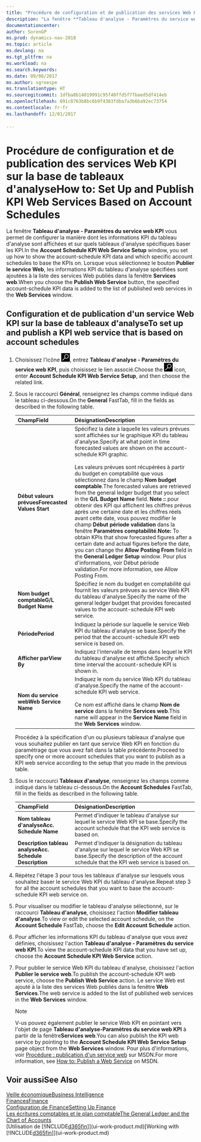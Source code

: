 ```yaml
---
title: "Procédure de configuration et de publication des services Web KPI sur la base de tableaux d'analyse"
description: "La fenêtre **Tableau d'analyse - Paramètres du service web KPI** vous permet de configurer la manière dont les informations KPI du tableau d'analyse sont affichées et sur quels tableaux d'analyse spécifiques baser les KPI."
documentationcenter: 
author: SorenGP
ms.prod: dynamics-nav-2018
ms.topic: article
ms.devlang: na
ms.tgt_pltfrm: na
ms.workload: na
ms.search.keywords: 
ms.date: 09/08/2017
ms.author: sgroespe
ms.translationtype: HT
ms.sourcegitcommit: 1dfba8b14019991c95f40ffd5f7fbaed5df414eb
ms.openlocfilehash: 691c8763b8bc6b9f4383fdba7a3b6ba92ec73754
ms.contentlocale: fr-fr
ms.lasthandoff: 12/01/2017

---
```

# <a name="how-to-set-up-and-publish-kpi-web-services-based-on-account-schedules"></a><span data-ttu-id="594a5-103">Procédure de configuration et de publication des services Web KPI sur la base de tableaux d'analyse</span><span class="sxs-lookup"><span data-stu-id="594a5-103">How to: Set Up and Publish KPI Web Services Based on Account Schedules</span></span>
<span data-ttu-id="594a5-104">La fenêtre **Tableau d'analyse - Paramètres du service web KPI** vous permet de configurer la manière dont les informations KPI du tableau d'analyse sont affichées et sur quels tableaux d'analyse spécifiques baser les KPI.</span><span class="sxs-lookup"><span data-stu-id="594a5-104">In the **Account Schedule KPI Web Service Setup** window, you set up how to show the account-schedule KPI data and which specific account schedules to base the KPIs on.</span></span> <span data-ttu-id="594a5-105">Lorsque vous sélectionnez le bouton **Publier le service Web**, les informations KPI du tableau d'analyse spécifiées sont ajoutées à la liste des services Web publiés dans la fenêtre **Services web**.</span><span class="sxs-lookup"><span data-stu-id="594a5-105">When you choose the **Publish Web Service** button, the specified account-schedule KPI data is added to the list of published web services in the **Web Services** window.</span></span>  

## <a name="to-set-up-and-publish-a-kpi-web-service-that-is-based-on-account-schedules"></a><span data-ttu-id="594a5-106">Configuration et de publication d'un service Web KPI sur la base de tableaux d'analyse</span><span class="sxs-lookup"><span data-stu-id="594a5-106">To set up and publish a KPI web service that is based on account schedules</span></span>  

1.  <span data-ttu-id="594a5-107">Choisissez l'icône ![Page ou état pour la recherche](media/ui-search/search_small.png "Page ou état pour la recherche"), entrez **Tableau d'analyse - Paramètres du service web KPI**, puis choisissez le lien associé.</span><span class="sxs-lookup"><span data-stu-id="594a5-107">Choose the ![Search for Page or Report](media/ui-search/search_small.png "Search for Page or Report icon") icon, enter **Account Schedule KPI Web Service Setup**, and then choose the related link.</span></span>  
2.  <span data-ttu-id="594a5-108">Sous le raccourci **Général**, renseignez les champs comme indiqué dans le tableau ci-dessous.</span><span class="sxs-lookup"><span data-stu-id="594a5-108">On the **General** FastTab, fill in the fields as described in the following table.</span></span>  

    |<span data-ttu-id="594a5-109">Champ</span><span class="sxs-lookup"><span data-stu-id="594a5-109">Field</span></span>|<span data-ttu-id="594a5-110">Désignation</span><span class="sxs-lookup"><span data-stu-id="594a5-110">Description</span></span>|  
    |---------------------------------|---------------------------------------|  
    |<span data-ttu-id="594a5-111">**Début valeurs prévues**</span><span class="sxs-lookup"><span data-stu-id="594a5-111">**Forecasted Values Start**</span></span>|<span data-ttu-id="594a5-112">Spécifiez la date à laquelle les valeurs prévues sont affichées sur le graphique KPI du tableau d'analyse.</span><span class="sxs-lookup"><span data-stu-id="594a5-112">Specify at what point in time forecasted values are shown on the account-schedule KPI graphic.</span></span><br /><br /> <span data-ttu-id="594a5-113">Les valeurs prévues sont récupérées à partir du budget en comptabilité que vous sélectionnez dans le champ **Nom budget comptable**.</span><span class="sxs-lookup"><span data-stu-id="594a5-113">The forecasted values are retrieved from the general ledger budget that you select in the **G/L Budget Name** field.</span></span> <span data-ttu-id="594a5-114">**Note ::** pour obtenir des KPI qui affichent les chiffres prévus après une certaine date et les chiffres réels avant cette date, vous pouvez modifier le champ **Début période validation** dans la fenêtre **Paramètres comptabilité**.</span><span class="sxs-lookup"><span data-stu-id="594a5-114">**Note:**  To obtain KPIs that show forecasted figures after a certain date and actual figures before the date, you can change the **Allow Posting From** field in the **General Ledger Setup** window.</span></span> <span data-ttu-id="594a5-115">Pour plus d'informations, voir Début période validation.</span><span class="sxs-lookup"><span data-stu-id="594a5-115">For more information, see Allow Posting From.</span></span>|  
    |<span data-ttu-id="594a5-116">**Nom budget comptable**</span><span class="sxs-lookup"><span data-stu-id="594a5-116">**G/L Budget Name**</span></span>|<span data-ttu-id="594a5-117">Spécifiez le nom du budget en comptabilité qui fournit les valeurs prévues au service Web KPI du tableau d'analyse.</span><span class="sxs-lookup"><span data-stu-id="594a5-117">Specify the name of the general ledger budget that provides forecasted values to the account-schedule KPI web service.</span></span>|  
    |<span data-ttu-id="594a5-118">**Période**</span><span class="sxs-lookup"><span data-stu-id="594a5-118">**Period**</span></span>|<span data-ttu-id="594a5-119">Indiquez la période sur laquelle le service Web KPI du tableau d'analyse se base.</span><span class="sxs-lookup"><span data-stu-id="594a5-119">Specify the period that the account-schedule KPI web service is based on.</span></span>|  
    |<span data-ttu-id="594a5-120">**Afficher par**</span><span class="sxs-lookup"><span data-stu-id="594a5-120">**View By**</span></span>|<span data-ttu-id="594a5-121">Indiquez l'intervalle de temps dans lequel le KPI du tableau d'analyse est affiché.</span><span class="sxs-lookup"><span data-stu-id="594a5-121">Specify which time interval the account-schedule KPI is shown in.</span></span>|  
    |<span data-ttu-id="594a5-122">**Nom du service web**</span><span class="sxs-lookup"><span data-stu-id="594a5-122">**Web Service Name**</span></span>|<span data-ttu-id="594a5-123">Indiquez le nom du service Web KPI du tableau d'analyse.</span><span class="sxs-lookup"><span data-stu-id="594a5-123">Specify the name of the account-schedule KPI web service.</span></span><br /><br /> <span data-ttu-id="594a5-124">Ce nom est affiché dans le champ **Nom de service** dans la fenêtre **Services web**.</span><span class="sxs-lookup"><span data-stu-id="594a5-124">This name will appear in the **Service Name** field in the **Web Services** window.</span></span>|  

    <span data-ttu-id="594a5-125">Procédez à la spécification d'un ou plusieurs tableaux d'analyse que vous souhaitez publier en tant que service Web KPI en fonction du paramétrage que vous avez fait dans la table précédente.</span><span class="sxs-lookup"><span data-stu-id="594a5-125">Proceed to specify one or more account schedules that you want to publish as a KPI web service according to the setup that you made in the previous table.</span></span>  

3.  <span data-ttu-id="594a5-126">Sous le raccourci **Tableaux d'analyse**, renseignez les champs comme indiqué dans le tableau ci-dessous.</span><span class="sxs-lookup"><span data-stu-id="594a5-126">On the **Account Schedules** FastTab, fill in the fields as described in the following table.</span></span>  

    |<span data-ttu-id="594a5-127">Champ</span><span class="sxs-lookup"><span data-stu-id="594a5-127">Field</span></span>|<span data-ttu-id="594a5-128">Désignation</span><span class="sxs-lookup"><span data-stu-id="594a5-128">Description</span></span>|  
    |---------------------------------|---------------------------------------|  
    |<span data-ttu-id="594a5-129">**Nom tableau d'analyse**</span><span class="sxs-lookup"><span data-stu-id="594a5-129">**Acc. Schedule Name**</span></span>|<span data-ttu-id="594a5-130">Permet d'indiquer le tableau d'analyse sur lequel le service Web KPI se base.</span><span class="sxs-lookup"><span data-stu-id="594a5-130">Specify the account schedule that the KPI web service is based on.</span></span>|  
    |<span data-ttu-id="594a5-131">**Description tableau analyse**</span><span class="sxs-lookup"><span data-stu-id="594a5-131">**Acc. Schedule Description**</span></span>|<span data-ttu-id="594a5-132">Permet d'indiquer la désignation du tableau d'analyse sur lequel le service Web KPI se base.</span><span class="sxs-lookup"><span data-stu-id="594a5-132">Specify the description of the account schedule that the KPI web service is based on.</span></span>|  

4.  <span data-ttu-id="594a5-133">Répétez l'étape 3 pour tous les tableaux d'analyse sur lesquels vous souhaitez baser le service Web KPI du tableau d'analyse.</span><span class="sxs-lookup"><span data-stu-id="594a5-133">Repeat step 3 for all the account schedules that you want to base the account-schedule KPI web service on.</span></span>  
5.  <span data-ttu-id="594a5-134">Pour visualiser ou modifier le tableau d'analyse sélectionné, sur le raccourci **Tableau d'analyse**, choisissez l'action **Modifier tableau d'analyse**.</span><span class="sxs-lookup"><span data-stu-id="594a5-134">To view or edit the selected account schedule, on the **Account Schedule** FastTab, choose the **Edit Account Schedule** action.</span></span>  
6.  <span data-ttu-id="594a5-135">Pour afficher les informations KPI du tableau d'analyse que vous avez définies, choisissez l'action **Tableau d'analyse - Paramètres du service web KPI**.</span><span class="sxs-lookup"><span data-stu-id="594a5-135">To view the account-schedule KPI data that you have set up, choose the **Account Schedule KPI Web Service** action.</span></span>  
7.  <span data-ttu-id="594a5-136">Pour publier le service Web KPI du tableau d'analyse, choisissez l'action **Publier le service web**.</span><span class="sxs-lookup"><span data-stu-id="594a5-136">To publish the account-schedule KPI web service, choose the **Publish Web Service** action.</span></span> <span data-ttu-id="594a5-137">Le service Web est ajouté à la liste des services Web publiés dans la fenêtre **Web Services**.</span><span class="sxs-lookup"><span data-stu-id="594a5-137">The web service is added to the list of published web services in the **Web Services** window.</span></span>  

    > [!NOTE]  
    >  <span data-ttu-id="594a5-138">V-us pouvez également publier le service Web KPI en pointant vers l'objet de page **Tableau d'analyse\-Paramètres du service web KPI** à partir de la fenêtre**Services web**.</span><span class="sxs-lookup"><span data-stu-id="594a5-138">You can also publish the KPI web service by pointing to the **Account Schedule KPI Web Service Setup** page object from the **Web Services** window.</span></span> <span data-ttu-id="594a5-139">Pour plus d'informations, voir [Procédure : publication d'un service web](https://msdn.microsoft.com/en-us/library/dd338978.aspx) sur MSDN.</span><span class="sxs-lookup"><span data-stu-id="594a5-139">For more information, see [How to: Publish a Web Service](https://msdn.microsoft.com/en-us/library/dd338978.aspx) on MSDN.</span></span>  

## <a name="see-also"></a><span data-ttu-id="594a5-140">Voir aussi</span><span class="sxs-lookup"><span data-stu-id="594a5-140">See Also</span></span>  
[<span data-ttu-id="594a5-141">Veille économique</span><span class="sxs-lookup"><span data-stu-id="594a5-141">Business Intelligence</span></span>](bi.md)  
[<span data-ttu-id="594a5-142">Finances</span><span class="sxs-lookup"><span data-stu-id="594a5-142">Finance</span></span>](finance.md)  
[<span data-ttu-id="594a5-143">Configuration de Finance</span><span class="sxs-lookup"><span data-stu-id="594a5-143">Setting Up Finance</span></span>](finance-setup-finance.md)  
[<span data-ttu-id="594a5-144">Les écritures comptables et le plan comptable</span><span class="sxs-lookup"><span data-stu-id="594a5-144">The General Ledger and the Chart of Accounts</span></span>](finance-general-ledger.md)  
<span data-ttu-id="594a5-145">[Utilisation de [!INCLUDE[d365fin](includes/d365fin_md.md)]](ui-work-product.md)</span><span class="sxs-lookup"><span data-stu-id="594a5-145">[Working with [!INCLUDE[d365fin](includes/d365fin_md.md)]](ui-work-product.md)</span></span>

